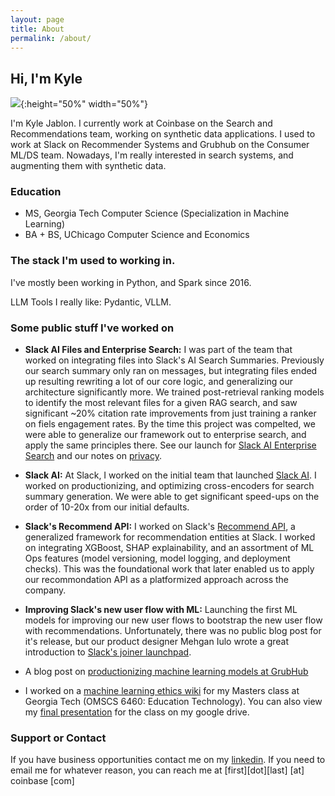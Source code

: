```yaml
---
layout: page
title: About
permalink: /about/
---
```


## Hi, I'm Kyle

![](/assets/github_pic.jpg){:height="50%" width="50%"}


I'm Kyle Jablon. I currently work at Coinbase on the Search and Recommendations team, working on synthetic data applications. I used to work at Slack on Recommender Systems and Grubhub on the Consumer ML/DS team. Nowadays, I'm really interested in search systems, and augmenting them with synthetic data.

### Education

- MS, Georgia Tech Computer Science (Specialization in Machine Learning)
- BA + BS, UChicago Computer Science and Economics 

### The stack I'm used to working in.

I've mostly been working in Python, and Spark since 2016.

LLM Tools I really like: Pydantic, VLLM.

### Some public stuff I've worked on

- **Slack AI Files and Enterprise Search:** I was part of the team that worked on integrating files into Slack's AI Search Summaries. Previously our search summary only ran on messages, but integrating files ended up resulting rewriting a lot of our core logic, and generalizing our architecture significantly more. We trained post-retrieval ranking models to identify the most relevant files for a given RAG search, and saw significant ~20% citation rate improvements from just training a ranker on fiels engagement rates.  By the time this project was compelted, we were able to generalize our framework out to enterprise search, and apply the same principles there.  See our launch for [Slack AI Enterprise Search](https://slack.com/blog/news/slack-enterprise-search-uncover-knowledge-work-smarter) and our notes on [privacy](https://slack.engineering/how-we-built-enterprise-search-to-be-secure-and-private/).

- **Slack AI:** At Slack, I worked on the initial team that launched [Slack AI](https://slack.com/blog/news/slack-ai-has-arrived). I worked on productionizing, and optimizing cross-encoders for search summary generation. We were able to get significant speed-ups on the order of 10-20x from our initial defaults.

<!-- SLACK AI and cross-encoders -->
<!-- guide to cross-encoders. optimizing cross-encoders. compare with  -->
<!-- will cross-encoders stick around?? -->

- **Slack's Recommend API:** I worked on Slack's [Recommend API](https://slack.engineering/recommend-api/), a generalized framework for recommendation entities at Slack. I worked on integrating XGBoost, SHAP explainability, and an assortment of ML Ops features (model versioning, model logging, and deployment checks). This was the foundational work that later enabled us to apply our recommondation API as a platformized approach across the company.

- **Improving Slack's new user flow with ML:** Launching the first ML models for improving our new user flows to bootstrap the new user flow with recommendations. Unfortunately, there was no public blog post for it's release, but our product designer Mehgan Iulo wrote a great introduction to [Slack's joiner launchpad](https://mehgan.com/projects/joiner-launchpad.html). 

- A blog post on [productionizing machine learning models at GrubHub](https://bytes.grubhub.com/just-what-i-needed-making-machine-learning-scalable-and-accessible-at-grubhub-24734cc4139d)

- I worked on a [machine learning ethics wiki](https://kylej1994.github.io/ml_ethics_wiki/) for my Masters class at Georgia Tech (OMSCS 6460: Education Technology). You can also view my [final presentation](https://drive.google.com/file/d/1RQpeGBAXGq4-BbpkztCL8TmDN43Oijeo/view?usp=sharing) for the class on my google drive.


### Support or Contact

If you have business opportunities contact me on my [linkedin](https://www.linkedin.com/in/kylejablon/). If you need to email me for whatever reason, you can reach me at [first][dot][last] [at] coinbase [com]

